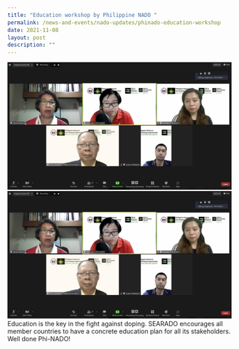 ```yaml
---
title: "Education workshop by Philippine NADO "
permalink: /news-and-events/nado-updates/phinado-education-workshop
date: 2021-11-08
layout: post
description: ""
---
```

![Alt text for image on Isomer site](/images/phinado%202.jpg)![Alt text for image on Isomer site](/images/phinado%201.png)<br>
Education is the key in the fight against doping.
SEARADO encourages all member countries to have a concrete education plan for all its stakeholders. Well done Phi-NADO! 